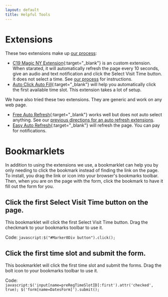 ```yaml
---
layout: default
title: Helpful Tools
---
```


# Extensions
These two extensions make up [our process](/our-process):
 - [C19 Magic NY Extension](https://chrome.google.com/webstore/detail/c19-magic-ny/feeepbmhmihglmdnafpaeddiinadkijb?hl=en&authuser=0){:target="_blank"} is an custom extension. When starated, it will automatically refresh the page every 10 seconds, give an audio and text notification and click the Select Visit Time button. It does not select a time. See [our process](/our-process) for instructions.
 - [Auto Click Auto Fill](/autoclick){:target="_blank"} will help you automatically click the first available time slot. This extension takes a lot of setup.

We have also tried these two extensions. They are generic and work on any web page.
 - [Free Auto Refresh](https://www.google.com/url?q=https://chrome.google.com/webstore/detail/free-auto-refresh/lfkfikiejjfhpfbpgfolfkkdjpepmkal){:target="_blank"} works well but does not auto select anything. See our [previous directions for an auto refresh extensions](/autorefresh).
 - [Easy Auto Refresh](https://chrome.google.com/webstore/detail/easy-auto-refresh/aabcgdmkeabbnleenpncegpcngjpnjkc?hl=en){:target="_blank"} will refresh the page. You can pay for notifications.

# Bookmarklets
In addition to using the extensions we use, a bookmarklet can help you by only needing to click the bookmark instead of finding the link on the page. To install, you drag the link or icon into your browser's bookmarks toolbar. Then, when you are on the page with the form, click the bookmark to have it fill out the form for you.

<div class="row" markdown="1">

## Click the first Select Visit Time button on the page.
<a class="float-left mr-2" href='javascript:$("#Marker0Div button").click();'><i class="fa fa-check fa-4x" aria-hidden="true"></i><span style="display:none;">Click 1st Button</span></a> This bookmarklet will click the first Select Visit Time button. Drag the checkmark to your bookmarks toolbar to use it.

Code: <code>javascript:$("#Marker0Div button").click();</code>

</div><div class="row" markdown="1">

## Click the first time slot and submit the form.
<a class="float-left mr-2" href="javascript:$('input[name=preRegTimeSlotID]:first').attr('checked', true); $('form[name=DatesForm]').submit();"><i class="fa fa-bolt fa-4x px-3" aria-hidden="true"></i><span style="display:none;">Click 1st Button</span></a> This bookmarklet will click the first time slot and submit the forms. Drag the bolt icon to your bookmarks toolbar to use it.

Code: <code>javascript:$('input[name=preRegTimeSlotID]:first').attr('checked', true); $('form[name=DatesForm]').submit();</code>

